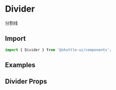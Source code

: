 ---
---

# Divider

分割线

## Import

```jsx
import { Divider } from '@shuttle-ui/components';
```

## Examples

## Divider Props
